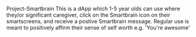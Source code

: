 Project-Smartbrain
This is a dApp which 1-5 year olds can use where they/or significant caregiver, click on the Smartbrain icon on their smartscreens, and receive a postive Smartbrain message. Regular use is meant to positively affirm their sense of self worth e.g. 'You're awesome'
